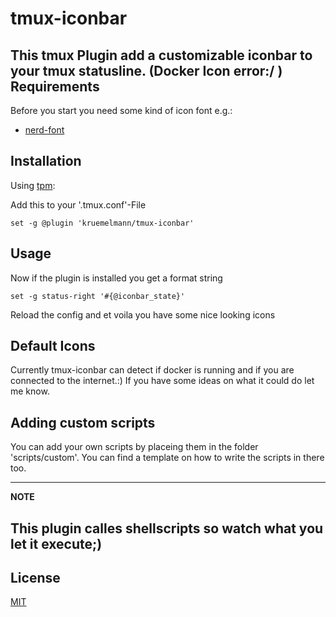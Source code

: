 tmux-iconbar
============

This tmux Plugin add a customizable iconbar to your tmux statusline.
(Docker Icon error:/ )
Requirements
------------

Before you start you need some kind of icon font e.g.:

* [nerd-font](https://github.com/ryanoasis/nerd-fonts)


Installation
------------

Using [tpm](https://github.com/tmux-plugins/tpm):

Add this to your '.tmux.conf'-File
```tmux
set -g @plugin 'kruemelmann/tmux-iconbar'
```

Usage
-----

Now if the plugin is installed you get a format string
```tmux
set -g status-right '#{@iconbar_state}'
```
Reload the config and et voila you have some nice looking icons


Default Icons
-------------

Currently tmux-iconbar can detect if docker is running and if you are connected to the internet.:)
If you have some ideas on what it could do let me know.

Adding custom scripts
---------------------

You can add your own scripts by placeing them in the folder 'scripts/custom'.
You can find a template on how to write the scripts in there too.


---
**NOTE**

This plugin calles shellscripts so watch what you let it execute;)
---

## License
[MIT](https://choosealicense.com/licenses/mit/)
